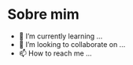 #  Sobre  mim
- 🌱 I’m currently learning ...
- 💞️ I’m looking to collaborate on ...
- 📫 How to reach me ...

<!---
GustavoVox/GustavoVox is a ✨ special ✨ repository because its `README.md` (this file) appears on your GitHub profile.
You can click the Preview link to take a look at your changes.
--->
